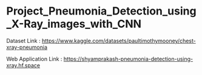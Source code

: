 # Project_Pneumonia_Detection_using_X-Ray_images_with_CNN
Dataset Link : https://www.kaggle.com/datasets/paultimothymooney/chest-xray-pneumonia



Web Application Link : https://shyamprakash-pneumonia-detection-using-xray.hf.space
